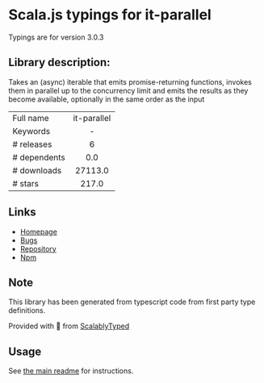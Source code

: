 
# Scala.js typings for it-parallel

Typings are for version 3.0.3

## Library description:
Takes an (async) iterable that emits promise-returning functions, invokes them in parallel up to the concurrency limit and emits the results as they become available, optionally in the same order as the input

|                    |                 |
| ------------------ | :-------------: |
| Full name          | it-parallel |
| Keywords           | - |
| # releases         | 6 |
| # dependents       | 0.0 |
| # downloads        | 27113.0 |
| # stars            | 217.0 |

## Links
- [Homepage](https://github.com/achingbrain/it/tree/master/packages/it-parallel#readme)
- [Bugs](https://github.com/achingbrain/it/issues)
- [Repository](https://github.com/achingbrain/it)
- [Npm](https://www.npmjs.com/package/it-parallel)
    


## Note
This library has been generated from typescript code from first party type definitions.

Provided with :purple_heart: from [ScalablyTyped](https://github.com/oyvindberg/ScalablyTyped)

## Usage
See [the main readme](../../readme.md) for instructions.


